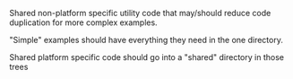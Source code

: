 Shared non-platform specific utility code that may/should reduce code
duplication for more complex examples.

"Simple" examples should have everything they need in the one directory.

Shared platform specific code should go into a "shared" directory in those trees